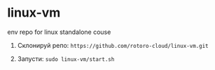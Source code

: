 # linux-vm
env repo for linux standalone couse


1. Склонируй репо: `https://github.com/rotoro-cloud/linux-vm.git`

2. Запусти: `sudo linux-vm/start.sh`
